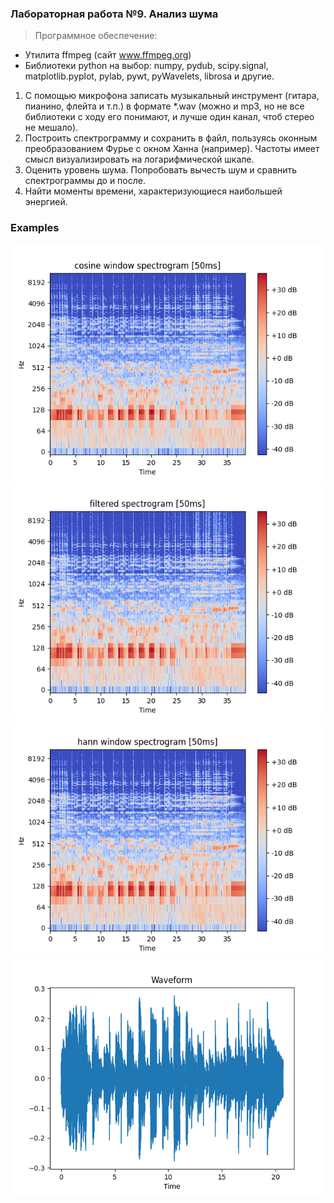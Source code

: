### Лабораторная работа №9. Анализ шума

> Программное обеспечение:
- Утилита ffmpeg (сайт www.ffmpeg.org)
- Библиотеки python на выбор: numpy, pydub, scipy.signal, matplotlib.pyplot,
pylab, pywt, pyWavelets, librosa и другие.

1. С помощью микрофона записать музыкальный инструмент (гитара, пианино,
флейта и т.п.) в формате *.wav (можно и mp3, но не все библиотеки с ходу его
понимают, и лучше один канал, чтоб стерео не мешало).
2. Построить спектрограмму и сохранить в файл, пользуясь оконным
преобразованием Фурье с окном Ханна (например). Частоты имеет смысл
визуализировать на логарифмической шкале.
3. Оценить уровень шума. Попробовать вычесть шум и сравнить спектрограммы до и
после.
4. Найти моменты времени, характеризующиеся наибольшей энергией. 



### **Examples**

![](./output/cosine_50.png)
![](./output/filtered_50.png)
![](./output/hann_50.png)
![](./output/waveplot.png)